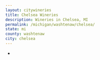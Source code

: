 ```yaml
---
layout: citywineries
title: Chelsea Wineries
description: Wineries in Chelsea, MI
permalink: /michigan/washtenaw/chelsea/
state: mi
county: washtenaw
city: chelsea
---
```

-

